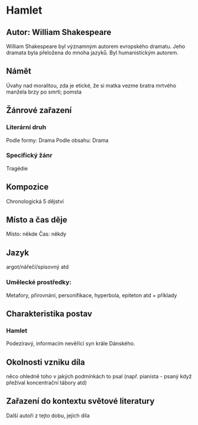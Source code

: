 # Hamlet
## Autor: William Shakespeare
William Shakespeare byl významným autorem evropského dramatu. Jeho dramata byla přeložena do mnoha jazyků. Byl humanistickým autorem.

## Námět
Úvahy nad moralitou, zda je etické, že si matka vezme bratra mrtvého manžela brzy po smrti; pomsta

## Žánrové zařazení
### Literární druh
Podle formy: Drama
Podle obsahu: Drama

### Specifický žánr
Tragédie

## Kompozice
Chronologická
5 dějství

## Místo a čas děje
Místo: někde
Čas: někdy

## Jazyk
argot/nářečí/spisovný atd
### Umělecké prostředky:
Metafory, přirovnání, personifikace, hyperbola, epiteton atd + příklady

## Charakteristika postav
### Hamlet
Podezíravý, informacím nevěřící syn krále Dánského. 

## Okolnosti vzniku díla
něco ohledně toho v jakých podmínkách to psal (např. pianista - psaný když přežíval koncentrační tábory atd)

## Zařazení do kontextu světové literatury
Další autoři z tejto dobu, jejich díla
